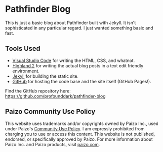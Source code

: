 # Pathfinder Blog

This is just a basic blog about Pathfinder built with Jekyll. It isn't sophisticated in any particular regard. I just wanted something basic and fast.

## Tools Used

- [Visual Studio Code](https://code.visualstudio.com/) for writing the HTML, CSS, and whatnot.
- [Highland 2](https://quoteunquoteapps.com/highland-2/index.php) for writing the actual blog posts in a text edit friendly environment.
- [Jekyll](https://jekyllrb.com/) for building the static site.
- [GitHub](https://github.com/) for hosting the code base and the site itself (GitHub Pages!).

Find the GitHub repository here: https://github.com/profounddark/pathfinder-blog

## Paizo Community Use Policy

This website uses trademarks and/or copyrights owned by Paizo Inc., used under Paizo's [Community Use Policy](https://paizo.com/communityuse). I am expressly prohibited from charging you to use or access this content. This website is not published, endorsed, or specifically approved by Paizo. For more information about Paizo Inc. and Paizo products, visit [paizo.com](https://www.paizo.com).
